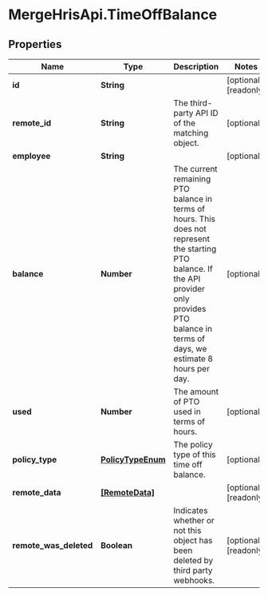 # MergeHrisApi.TimeOffBalance

## Properties

Name | Type | Description | Notes
------------ | ------------- | ------------- | -------------
**id** | **String** |  | [optional] [readonly] 
**remote_id** | **String** | The third-party API ID of the matching object. | [optional] 
**employee** | **String** |  | [optional] 
**balance** | **Number** | The current remaining PTO balance in terms of hours. This does not represent the starting PTO balance. If the API provider only provides PTO balance in terms of days, we estimate 8 hours per day. | [optional] 
**used** | **Number** | The amount of PTO used in terms of hours. | [optional] 
**policy_type** | [**PolicyTypeEnum**](PolicyTypeEnum.md) | The policy type of this time off balance. | [optional] 
**remote_data** | [**[RemoteData]**](RemoteData.md) |  | [optional] [readonly] 
**remote_was_deleted** | **Boolean** | Indicates whether or not this object has been deleted by third party webhooks. | [optional] [readonly] 



